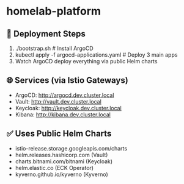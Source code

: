 # homelab-platform

## 🚀 Deployment Steps

1. ./bootstrap.sh                       # Install ArgoCD
2. kubectl apply -f argocd-applications.yaml  # Deploy 3 main apps
3. Watch ArgoCD deploy everything via public Helm charts

## 🌐 Services (via Istio Gateways)

- ArgoCD:    http://argocd.dev.cluster.local
- Vault:     http://vault.dev.cluster.local  
- Keycloak:  http://keycloak.dev.cluster.local
- Kibana:    http://kibana.dev.cluster.local

## ✅ Uses Public Helm Charts

- istio-release.storage.googleapis.com/charts
- helm.releases.hashicorp.com (Vault)
- charts.bitnami.com/bitnami (Keycloak)  
- helm.elastic.co (ECK Operator)
- kyverno.github.io/kyverno (Kyverno)
